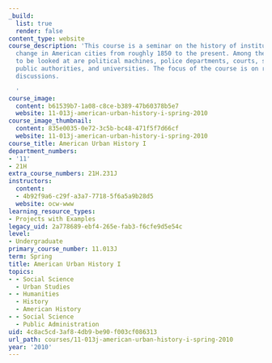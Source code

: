 ```yaml
---
_build:
  list: true
  render: false
content_type: website
course_description: 'This course is a seminar on the history of institutions and institutional
  change in American cities from roughly 1850 to the present. Among the institutions
  to be looked at are political machines, police departments, courts, schools, prisons,
  public authorities, and universities. The focus of the course is on readings and
  discussions.

  '
course_image:
  content: b61539b7-1a08-c8ce-b389-47b60378b5e7
  website: 11-013j-american-urban-history-i-spring-2010
course_image_thumbnail:
  content: 835e0035-0e72-3c5b-bc48-471f5f7d66cf
  website: 11-013j-american-urban-history-i-spring-2010
course_title: American Urban History I
department_numbers:
- '11'
- 21H
extra_course_numbers: 21H.231J
instructors:
  content:
  - 4b92f9a6-c29f-a3a7-7718-5f6a5a9b28d5
  website: ocw-www
learning_resource_types:
- Projects with Examples
legacy_uid: 2a778689-ebf4-265e-fab3-f6cfe9d5e54c
level:
- Undergraduate
primary_course_number: 11.013J
term: Spring
title: American Urban History I
topics:
- - Social Science
  - Urban Studies
- - Humanities
  - History
  - American History
- - Social Science
  - Public Administration
uid: 4c8ac5cd-3af8-4db9-be90-f003cf086313
url_path: courses/11-013j-american-urban-history-i-spring-2010
year: '2010'
---
```

